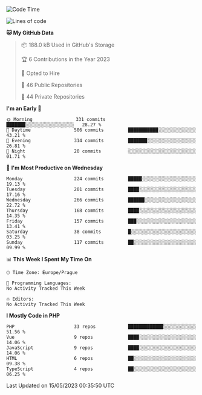<!--START_SECTION:waka-->
![Code Time](http://img.shields.io/badge/Code%20Time-1%2C583%20hrs%2058%20mins-blue)

![Lines of code](https://img.shields.io/badge/From%20Hello%20World%20I%27ve%20Written-485.4%20thousand%20lines%20of%20code-blue)

**🐱 My GitHub Data** 

> 📦 188.0 kB Used in GitHub's Storage 
 > 
> 🏆 6 Contributions in the Year 2023
 > 
> 💼 Opted to Hire
 > 
> 📜 46 Public Repositories 
 > 
> 🔑 44 Private Repositories 
 > 
**I'm an Early 🐤** 

```text
🌞 Morning                331 commits         ███████░░░░░░░░░░░░░░░░░░   28.27 % 
🌆 Daytime                506 commits         ███████████░░░░░░░░░░░░░░   43.21 % 
🌃 Evening                314 commits         ███████░░░░░░░░░░░░░░░░░░   26.81 % 
🌙 Night                  20 commits          ░░░░░░░░░░░░░░░░░░░░░░░░░   01.71 % 
```
📅 **I'm Most Productive on Wednesday** 

```text
Monday                   224 commits         █████░░░░░░░░░░░░░░░░░░░░   19.13 % 
Tuesday                  201 commits         ████░░░░░░░░░░░░░░░░░░░░░   17.16 % 
Wednesday                266 commits         ██████░░░░░░░░░░░░░░░░░░░   22.72 % 
Thursday                 168 commits         ████░░░░░░░░░░░░░░░░░░░░░   14.35 % 
Friday                   157 commits         ███░░░░░░░░░░░░░░░░░░░░░░   13.41 % 
Saturday                 38 commits          █░░░░░░░░░░░░░░░░░░░░░░░░   03.25 % 
Sunday                   117 commits         ██░░░░░░░░░░░░░░░░░░░░░░░   09.99 % 
```


📊 **This Week I Spent My Time On** 

```text
🕑︎ Time Zone: Europe/Prague

💬 Programming Languages: 
No Activity Tracked This Week

🔥 Editors: 
No Activity Tracked This Week
```

**I Mostly Code in PHP** 

```text
PHP                      33 repos            █████████████░░░░░░░░░░░░   51.56 % 
Vue                      9 repos             ████░░░░░░░░░░░░░░░░░░░░░   14.06 % 
JavaScript               9 repos             ████░░░░░░░░░░░░░░░░░░░░░   14.06 % 
HTML                     6 repos             ██░░░░░░░░░░░░░░░░░░░░░░░   09.38 % 
TypeScript               4 repos             ██░░░░░░░░░░░░░░░░░░░░░░░   06.25 % 
```




 Last Updated on 15/05/2023 00:35:50 UTC
<!--END_SECTION:waka-->
<!--
**AlexKratky/AlexKratky** is a ✨ _special_ ✨ repository because its `README.md` (this file) appears on your GitHub profile.

Here are some ideas to get you started:

- 🔭 I’m currently working on ...
- 🌱 I’m currently learning ...
- 👯 I’m looking to collaborate on ...
- 🤔 I’m looking for help with ...
- 💬 Ask me about ...
- 📫 How to reach me: ...
- 😄 Pronouns: ...
- ⚡ Fun fact: ...
-->

